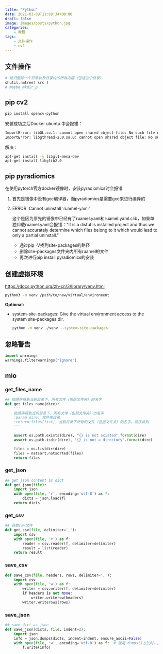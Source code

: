 ```yaml
---
title: "Python"
date: 2021-03-09T11:09:34+08:00
draft: false
image: images/posts/python.jpg
categories:
    - 教程
tags:
    - 文件操作
    - cv2
---
```


## 文件操作
```Python
# 递归删除一个目录以及目录内的所有内容（包括这个目录）
shutil.rmtree( src )   
# maybe_mkdir_p
```


## pip cv2

```bash
pip install opencv-python
```

安装成功之后Docker ubuntu 中会报错：

```bash
ImportError: libGL.so.1: cannot open shared object file: No such file or directory
ImportError: libgthread-2.0.so.0: cannot open shared object file: No such file or directory
```

解决：

```bash
apt-get install -y libgl1-mesa-dev
apt-get install libglib2.0
```
## pip pyradiomics

在使用pytorch官方docker镜像时，安装pyradiomics时会报错

1. 首先是镜像中没有gcc编译器，而pyradiomics是需要gcc来进行编译的
2. ERROR: Cannot uninstall 'ruamel-yaml'
    
    这个是因为原先的镜像中已经有了ruamel.yaml和ruamel.yaml.clib，如果单独卸载ruamel.yaml会报错："It is a distutils installed project and thus we cannot accurately determine which files belong to it which would lead to only a partial uninstall."

    - 通过pip -V找到site-packages的路径
    - 删除site-packages文件夹内所有ruamel的文件
    - 再次进行pip install pyradiomics的安装

## 创建虚拟环境

https://docs.python.org/zh-cn/3/library/venv.html

```bash
python3 -m venv /path/to/new/virtual/environment
```

**Optional:**

- system-site-packages: Give the virtual environment access to the system site-packages dir.

    ```bash
    python -m venv ./venv --system-site-packages
    ```

## 忽略警告

```python
import warnings
warnings.filterwarnings("ignore")
```

## mio

### get_files_name

```python
## 按顺序得到当前目录下，所有文件（包括文件夹）的名字
def get_files_name(dire):
    '''
    按顺序得到当前目录下，所有文件（包括文件夹）的名字
    :param dire: 文件夹目录
    :return:files[list]，当前目录下所有的文件（包括文件夹）的名字，顺序排列
    '''

    assert os.path.exists(dire), "{} is not existed".format(dire)
    assert os.path.isdir(dire), "{} is not a directory".format(dire)

    files = os.listdir(dire)
    files = natsort.natsorted(files)
    return files
```

### get_json

```python
## get json content as dict
def get_json(file):
    import json
    with open(file, 'r', encoding='utf-8') as f:
        dicts = json.load(f)
    return dicts
```

### get_csv

```python
## 获取csv文件
def get_csv(file, delimiter=','):
    import csv
    with open(file, 'r') as f:
        reader = csv.reader(f, delimiter=delimiter)
        result = list(reader)
    return result
```

### save_csv

```python
def save_csv(file, headers, rows, delimiter=','):
    import csv
    with open(file, 'w') as f:
        writer = csv.writer(f, delimiter=delimiter)
        if headers is not None:
            writer.writerow(headers)
        writer.writerows(rows)
```

### save_json

```py
## save dict as json
def save_json(dicts, file, indent=2):
    import json
    info = json.dumps(dicts, indent=indent, ensure_ascii=False)
    with open(file, 'w', encoding='utf-8') as f:  # 使用.dumps()方法时，要写入
        f.write(info)
```

